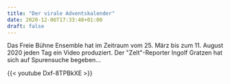 ```yaml
---
title: "Der virale Adventskalender"
date: 2020-12-06T17:33:48+01:00
draft: false
---
```


Das Freie Bühne Ensemble  hat im Zeitraum vom 25. März bis zum 11. August 2020 jeden Tag ein Video produziert. Der "Zelt"-Reporter Ingolf Gratzen hat sich auf Spurensuche begeben...

{{< youtube Dxf-8TPBkXE >}}
